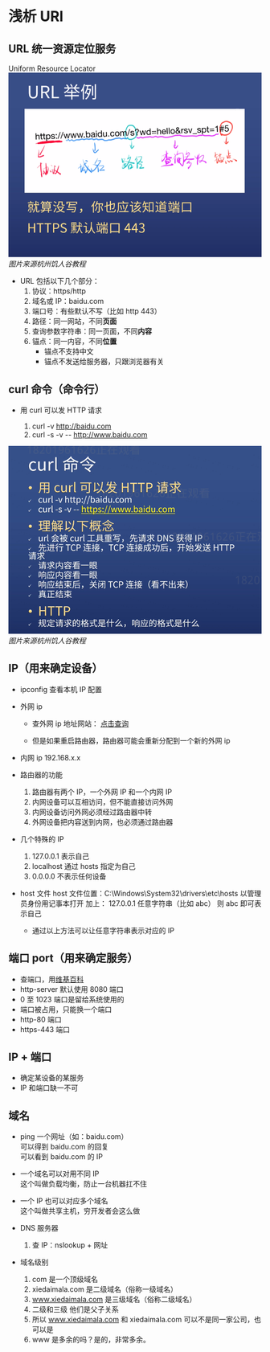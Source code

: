 # 浅析 URl

## URL 统一资源定位服务

Uniform Resource Locator  
![URl](img/URL举例.png)  
_图片来源杭州饥人谷教程_

- URL 包括以下几个部分：
  1. 协议：https/http
  2. 域名或 IP：baidu.com
  3. 端口号：有些默认不写（比如 http 443）
  4. 路径：同一网站，不同**页面**
  5. 查询参数字符串：同一页面，不同**内容**
  6. 锚点：同一内容，不同**位置**
     - 锚点不支持中文
     - 锚点不发送给服务器，只跟浏览器有关

## curl 命令（命令行）

- 用 curl 可以发 HTTP 请求

  1. curl -v http://baidu.com
  2. curl -s -v -- http://www.baidu.com

![curl命令](img/curl命令.png)  
_图片来源杭州饥人谷教程_

## IP（用来确定设备）

- ipconfig 查看本机 IP 配置
- 外网 ip

  - 查外网 ip 地址网站：
    [点击查询](https://www.ip38.com/)

  - 但是如果重启路由器，路由器可能会重新分配到一个新的外网 ip

- 内网 ip
  192.168.x.x

- 路由器的功能

  1. 路由器有两个 IP，一个外网 IP 和一个内网 IP
  2. 内网设备可以互相访问，但不能直接访问外网
  3. 内网设备访问外网必须经过路由器中转
  4. 外网设备把内容送到内网，也必须通过路由器

- 几个特殊的 IP

  1. 127.0.0.1 表示自己
  2. localhost 通过 hosts 指定为自己
  3. 0.0.0.0 不表示任何设备

- host 文件
  host 文件位置：C:\Windows\System32\drivers\etc\hosts
  以管理员身份用记事本打开
  加上：
  127.0.0.1 任意字符串（比如 abc）
  则 abc 即可表示自己
  - 通过以上方法可以让任意字符串表示对应的 IP

## 端口 port（用来确定服务）

- 查端口，用[维基百科](https://zh.wikipedia.org/wiki/TCP/UDP%E7%AB%AF%E5%8F%A3%E5%88%97%E8%A1%A8#0.E5.88.B01023.E5.8F.B7.E7.AB.AF.E5.8F.A3)
- http-server 默认使用 8080 端口
- 0 至 1023 端口是留给系统使用的
- 端口被占用，只能换一个端口
- http-80 端口
- https-443 端口

## IP + 端口

- 确定某设备的某服务
- IP 和端口缺一不可

## 域名

- ping 一个网址（如：baidu.com）  
  可以得到 baidu.com 的回复  
  可以看到 baidu.com 的 IP
- 一个域名可以对用不同 IP  
  这个叫做负载均衡，防止一台机器扛不住
- 一个 IP 也可以对应多个域名  
  这个叫做共享主机，穷开发者会这么做

- DNS 服务器

  1. 查 IP：nslookup + 网址

- 域名级别

  1. com 是一个顶级域名
  2. xiedaimala.com 是二级域名（俗称一级域名）
  3. www.xiedaimala.com 是三级域名（俗称二级域名）
  4. 二级和三级 他们是父子关系
  5. 所以 www.xiedaimala.com 和 xiedaimala.com 可以不是同一家公司，也可以是
  6. www 是多余的吗？是的，非常多余。
